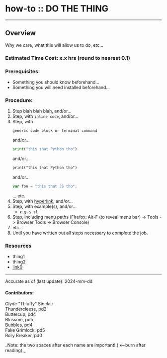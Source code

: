 # how-to :: DO THE THING
---
## Overview
Why we care, what this will allow us to do, etc...

### Estimated Time Cost: x.x hrs (round to nearest 0.1)

### Prerequisites:

- Something you should know beforehand...
- Something you will need installed beforehand...

### Procedure:
1. Step blah blah blah, and/or...
1. Step, with `inline code`, and/or...
1. Step, with
    ```
    generic code block or terminal command
    ```
   and/or...
    ```python
    print("this that Python tho")
    ```
   and/or...
    ```html
    print("this that Python tho")
    ```
   and/or...
    ```javascript
    var foo = "this that JS tho";
    ```
   ... etc.
1. Step, with [hyperlink](https://xkcd.com),  and/or...
1. Step, with example(s), and/or...
   - *e.g.* `$ sl`    
1. Step, including menu paths (Firefox: Alt-F (to reveal menu bar) -> Tools -> Browser Tools -> Browser Console)
1. etc...
1. Until you have written out all steps necessary to complete the job.

### Resources
* thing1
* thing2
* [link0](https://xkcd.com)
 
---

Accurate as of (last update): 2024-mm-dd

#### Contributors:  
Clyde "Thluffy" Sinclair  
Thundercleese, pd2  
Buttercup, pd4  
Blossom, pd5  
Bubbles, pd4  
Fake Grimlock, pd5  
Rory Breaker, pd0  

_Note: the two spaces after each name are important! ( <--burn after reading)  _
